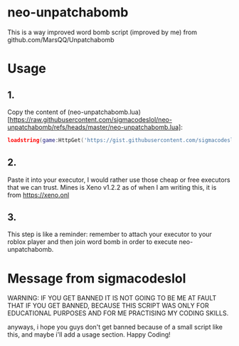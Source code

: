 # neo-unpatchabomb
This is a way improved word bomb script (improved by me) from github.com/MarsQQ/Unpatchabomb

# Usage
## 1.
Copy the content of (neo-unpatchabomb.lua)[https://raw.githubusercontent.com/sigmacodeslol/neo-unpatchabomb/refs/heads/master/neo-unpatchabomb.lua]:
```lua
loadstring(game:HttpGet('https://gist.githubusercontent.com/sigmacodeslol/6362d1b364db66ee49cb13c5f3aa18d9/raw/d7ea45b251580e03635c4ba952a56f83ccad49a4/wordbomb.lua'), true)()
```
## 2.
Paste it into your executor, I would rather use those cheap or free executors that we can trust. Mines is Xeno v1.2.2 as of when I am writing this, it is from https://xeno.onl

## 3.
This step is like a reminder: remember to attach your executor to your roblox player and then join word bomb in order to execute neo-unpatchabomb.

# Message from sigmacodeslol
WARNING: IF YOU GET BANNED IT IS NOT GOING TO BE ME AT FAULT THAT IF YOU GET BANNED, BECAUSE THIS SCRIPT WAS ONLY FOR EDUCATIONAL PURPOSES AND FOR ME PRACTISING MY CODING SKILLS.

anyways, i hope you guys don't get banned because of a small script like this, and maybe i'll add a usage section. Happy Coding!
